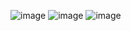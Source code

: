 ![image](https://github.com/user-attachments/assets/332d6e89-cb4f-4a28-9a3f-10cea8063472)
![image](https://github.com/user-attachments/assets/7b05b7be-75ed-4141-837b-e88dfb98a86d)
![image](https://github.com/user-attachments/assets/ce18d135-f514-436a-b204-527e3cb85824)
